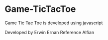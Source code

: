 # Game-TicTacToe
Game Tic Tac Toe is developed using javascript

Developed by Erwin Ernan
Reference Alfian
